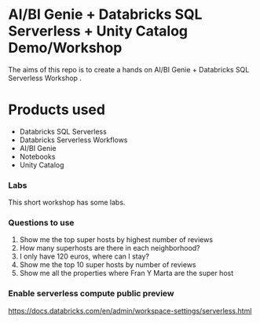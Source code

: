 # AI/BI Genie + Databricks SQL Serverless + Unity Catalog Demo/Workshop 
The aims of this repo is to create a hands on AI/BI Genie + Databricks SQL Serverless Workshop .

# Products used
- Databricks SQL Serverless
- Databricks Serverless Workflows
- AI/BI Genie
- Notebooks
- Unity Catalog 

### Labs 
This short workshop has some labs.

### Questions to use
1. Show me the top super hosts by highest number of reviews
2. How many superhosts are there in each neighborhood?
3. I only have 120 euros, where can I stay?
4. Show me the top 10 super hosts by number of reviews
5. Show me all the properties where Fran Y Marta are the super host
   
### Enable serverless compute public preview
https://docs.databricks.com/en/admin/workspace-settings/serverless.html

